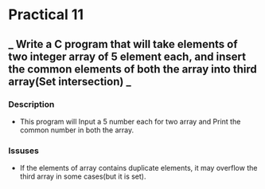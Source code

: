 # Practical 11
## _ Write a C program that will take elements of two integer array of 5 element each, and insert the common elements of both the array into third array(Set intersection) _

### Description
- This program will Input a 5 number each for two array and Print the common number in both the array.
 
### Issuses
- If the elements of array contains duplicate elements, it may overflow the third array in some cases(but it is set).

